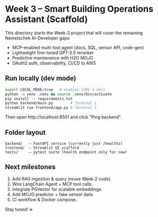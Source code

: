 # Week 3 – Smart Building Operations Assistant (Scaffold)

This directory starts the Week-3 project that will cover the remaining Nemetschek AI-Developer gaps:

* MCP-enabled multi-tool agent (docs, SQL, sensor API, code-gen)
* Lightweight fine-tuned GPT-3.5 reranker
* Predictive maintenance with H2O MOJO
* OAuth2 auth, observability, CI/CD to AWS

## Run locally (dev mode)
```bash
export LOCAL_MODE=true   # enables CORS & docs
python -m venv .venv && source .venv/bin/activate
pip install -r requirements.txt
python backend/main.py        # Terminal 1
streamlit run frontend/app.py # Terminal 2
```
Then open http://localhost:8501 and click "Ping backend".

## Folder layout
```text
backend/   – FastAPI service (currently just /healthz)
frontend/  – Streamlit UI scaffold
tests/     – pytest suite (health endpoint only for now)
```

## Next milestones
1. Add RAG ingestion & query (reuse Week-2 code).
2. Wire LangChain Agent + MCP tool calls.
3. Integrate PGVector for scalable embeddings.
4. Add MOJO predictor + fake sensor data.
5. CI workflow & Docker compose.

Stay tuned! ☕️ 